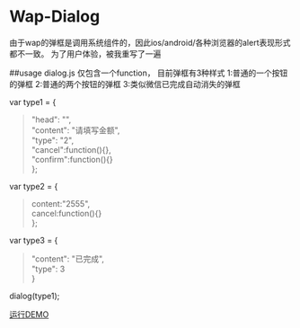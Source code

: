 # Wap-Dialog
由于wap的弹框是调用系统组件的，因此ios/android/各种浏览器的alert表现形式都不一致。
为了用户体验，被我重写了一遍

##usage
dialog.js 仅包含一个function，
目前弹框有3种样式
1:普通的一个按钮的弹框
2:普通的两个按钮的弹框
3:类似微信已完成自动消失的弹框

var type1 = {  
>	"head": "",  
>	"content": "请填写金额",  
>	"type": "2",  
>	"cancel":function(){},  
>	"confirm":function(){}  
};  

var type2 = {  
>	content:"2555",  
>	cancel:function(){}  
};  

var type3 = {  
>	"content": "已完成",  
>	"type": 3  
}  

dialog(type1);

[运行DEMO](http://www.luoyongjie.cn/mygit/Wap-Dialog)
